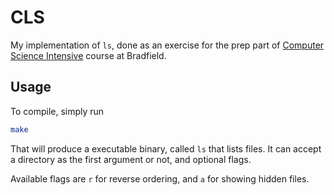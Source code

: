# CLS

My implementation of `ls`, done as an exercise for the prep part of [Computer Science Intensive](https://www.youtube.com/watch?v=xDVC3wKjS64) course at Bradfield.

## Usage

To compile, simply run

```sh
make
```

That will produce a executable binary, called `ls` that lists files. It can
accept a directory as the first argument or not, and optional flags.

Available flags are `r` for reverse ordering, and `a` for showing hidden files.

